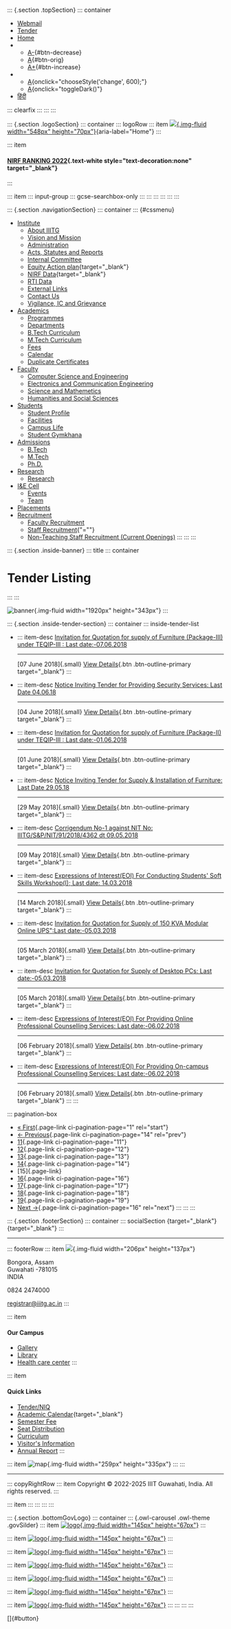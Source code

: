 <div>

::: {.section .topSection}
::: container
-   [Webmail](mailto:registrar@iiitg.ac.in)
-   [Tender](https://www.iiitg.ac.in/tenderniq)
-   [Home](https://www.iiitg.ac.in/)
-   -   [A-](javascript:void(0)){#btn-decrease}
    -   [A](javascript:void(0)){#btn-orig}
    -   [A+](javascript:void(0)){#btn-increase}
-   -   [A](javascript:void(0)){onclick="chooseStyle('change', 600);"}
    -   [A](javascript:void(0)){onclick="toggleDark()"}
-   [हिंदी](https://www.iiitg.ac.in/hindi)

::: clearfix
:::
:::
:::

::: {.section .logoSection}
::: container
::: logoRow
::: item
[![](https://www.iiitg.ac.in/uploads/2023/08/01/7cb707d8dc0de4a798b10636d76db56c.png){.img-fluid
width="548px"
height="70px"}](https://www.iiitg.ac.in/){aria-label="Home"}
:::

::: item
#### [NIRF RANKING 2022](https://www.iiitg.ac.in/nirf-ranking-2022.html){.text-white style="text-decoration:none" target="_blank"}
:::

::: item
::: input-group
::: gcse-searchbox-only
:::
:::
:::
:::
:::
:::

::: {.section .navigationSection}
::: container
::: {#cssmenu}
-   [Institute](https://www.iiitg.ac.in/institute)
    -   [About IIITG](https://www.iiitg.ac.in/about-iiitg)
    -   [Vision and
        Mission](https://www.iiitg.ac.in/vission-and-mission)
    -   [Administration](https://www.iiitg.ac.in/administration)
    -   [Acts, Statutes and
        Reports](https://www.iiitg.ac.in/artsstatues-and-reports)
    -   [Internal Committee](https://www.iiitg.ac.in/internal-committee)
    -   [Equity Action
        plan](https://www.iiitg.ac.in/uploads/2023/03/13/IIITG__EAP_Dec20_March_21.pdf){target="_blank"}
    -   [NIRF
        Data](https://www.iiitg.ac.in/uploads/2023/03/13/NIRF_2023.pdf){target="_blank"}
    -   [RTI Data](https://www.iiitg.ac.in/rti-data)
    -   [External Links](https://www.iiitg.ac.in/external-links)
    -   [Contact Us](https://www.iiitg.ac.in/contact-us)
    -   [Vigilance, IC and
        Grievance](https://www.iiitg.ac.in/vigilance-ic-and-grievance-1)
-   [Academics](https://www.iiitg.ac.in/academic)
    -   [Programmes](https://www.iiitg.ac.in/programmes)
    -   [Departments](https://www.iiitg.ac.in/department)
    -   [B.Tech Curriculum](https://www.iiitg.ac.in/btech-curriculum)
    -   [M.Tech Curriculum](https://www.iiitg.ac.in/mtech-curriculum)
    -   [Fees](https://www.iiitg.ac.in/fees)
    -   [Calendar](https://www.iiitg.ac.in/calendar)
    -   [Duplicate
        Certificates](https://www.iiitg.ac.in/duplicate-certificates)
-   [Faculty](https://www.iiitg.ac.in/faculty)
    -   [Computer Science and
        Engineering](https://www.iiitg.ac.in/computer-science-and-engineering)
    -   [Electronics and Communication
        Engineering](https://www.iiitg.ac.in/electronics-and-communication-engineering)
    -   [Science and
        Mathemetics](https://www.iiitg.ac.in/science-and-mathemetics)
    -   [Humanities and Social
        Sciences](https://www.iiitg.ac.in/humanities-and-social-science)
-   [Students](https://www.iiitg.ac.in/student)
    -   [Student Profile](https://www.iiitg.ac.in/student-profile)
    -   [Facilities](https://www.iiitg.ac.in/facilities)
    -   [Campus Life](https://www.iiitg.ac.in/campus-life)
    -   [Student Gymkhana](https://www.iiitg.ac.in/student-gymkhana)
-   [Admissions](https://www.iiitg.ac.in/admissions)
    -   [B.Tech](https://www.iiitg.ac.in/btech)
    -   [M.Tech](https://www.iiitg.ac.in/mtech)
    -   [Ph.D.](https://www.iiitg.ac.in/phd)
-   [Research](https://www.iiitg.ac.in/research)
    -   [Research](https://www.iiitg.ac.in/research-1)
-   [I&E Cell](https://www.iiitg.ac.in/ecell)
    -   [Events](https://www.iiitg.ac.in/ecell/events)
    -   [Team](https://www.iiitg.ac.in/ecell/team)
-   [Placements](https://www.iiitg.ac.in/placements)
-   [Recruitment](https://www.iiitg.ac.in/recruitment-1)
    -   [Faculty
        Recruitment](https://www.iiitg.ac.in/recruitment/faculty/login.html)
    -   [Staff Recruitment](javascript:void(0)){\"=""}
    -   [Non-Teaching Staff Recruitment (Current
        Openings)](https://www.iiitg.ac.in/recruitment-of-junior-assistant-non-teaching)
:::
:::
:::

</div>

::: {.section .inside-banner}
::: title
::: container
# Tender Listing
:::
:::

![banner](https://www.iiitg.ac.in/design/front/assets/images/about-banner.jpg){.img-fluid
width="1920px" height="343px"}
:::

::: {.section .inside-tender-section}
::: container
::: inside-tender-list
-   ::: item-desc
    [Invitation for Quotation for supply of Furniture (Package-III)
    under TEQIP-III : Last
    date:-07.06.2018](https://www.iiitg.ac.in/uploads/files/tender/INV_LETTER_4427_Web.pdf)

    ------------------------------------------------------------------------

    [07 June 2018]{.small}
    [View
    Details](https://www.iiitg.ac.in/uploads/files/tender/INV_LETTER_4427_Web.pdf){.btn
    .btn-outline-primary target="_blank"}
    :::

-   ::: item-desc
    [Notice Inviting Tender for Providing Security Services: Last Date
    04.06.18](https://www.iiitg.ac.in/uploads/files/tender/NIT_Security_05_2018_1.pdf)

    ------------------------------------------------------------------------

    [04 June 2018]{.small}
    [View
    Details](https://www.iiitg.ac.in/uploads/files/tender/NIT_Security_05_2018_1.pdf){.btn
    .btn-outline-primary target="_blank"}
    :::

-   ::: item-desc
    [Invitation for Quotation for supply of Furniture (Package-II) under
    TEQIP-III : Last
    date:-01.06.2018](https://www.iiitg.ac.in/uploads/files/tender/IQ_Furniture_pkg2_05_2018.pdf)

    ------------------------------------------------------------------------

    [01 June 2018]{.small}
    [View
    Details](https://www.iiitg.ac.in/uploads/files/tender/IQ_Furniture_pkg2_05_2018.pdf){.btn
    .btn-outline-primary target="_blank"}
    :::

-   ::: item-desc
    [Notice Inviting Tender for Supply & Installation of Furniture: Last
    Date
    29.05.18](https://www.iiitg.ac.in/uploads/files/tender/NIT_Furniture_01_2018_19.pdf)

    ------------------------------------------------------------------------

    [29 May 2018]{.small}
    [View
    Details](https://www.iiitg.ac.in/uploads/files/tender/NIT_Furniture_01_2018_19.pdf){.btn
    .btn-outline-primary target="_blank"}
    :::

-   ::: item-desc
    [Corrigendum No-1 against NIT No: IIITG/S&P/NIT/91/2018/4362 dt
    09.05.2018](https://www.iiitg.ac.in/uploads/files/tender/NIT_91_2018_Corrigendum_1.pdf)

    ------------------------------------------------------------------------

    [09 May 2018]{.small}
    [View
    Details](https://www.iiitg.ac.in/uploads/files/tender/NIT_91_2018_Corrigendum_1.pdf){.btn
    .btn-outline-primary target="_blank"}
    :::

-   ::: item-desc
    [Expressions of Interest(EOI) For Conducting Students\' Soft Skills
    Workshop(I); Last date:
    14.03.2018](https://www.iiitg.ac.in/uploads/files/tender/EOI_On_Softskill_Workshop.pdf)

    ------------------------------------------------------------------------

    [14 March 2018]{.small}
    [View
    Details](https://www.iiitg.ac.in/uploads/files/tender/EOI_On_Softskill_Workshop.pdf){.btn
    .btn-outline-primary target="_blank"}
    :::

-   ::: item-desc
    [Invitation for Quotation for Supply of 150 KVA Modular Online
    UPS\":Last
    date:-05.03.2018](https://www.iiitg.ac.in/uploads/files/tender/Web_IQ_Online_UPS.pdf)

    ------------------------------------------------------------------------

    [05 March 2018]{.small}
    [View
    Details](https://www.iiitg.ac.in/uploads/files/tender/Web_IQ_Online_UPS.pdf){.btn
    .btn-outline-primary target="_blank"}
    :::

-   ::: item-desc
    [Invitation for Quotation for Supply of Desktop PCs: Last
    date:-05.03.2018](https://www.iiitg.ac.in/uploads/files/tender/Quotation_Desktop.pdf)

    ------------------------------------------------------------------------

    [05 March 2018]{.small}
    [View
    Details](https://www.iiitg.ac.in/uploads/files/tender/Quotation_Desktop.pdf){.btn
    .btn-outline-primary target="_blank"}
    :::

-   ::: item-desc
    [Expressions of Interest(EOI) For Providing Online Professional
    Counselling Services: Last
    date:-06.02.2018](https://www.iiitg.ac.in/uploads/files/tender/EOI_Online_Counselling.pdf)

    ------------------------------------------------------------------------

    [06 February 2018]{.small}
    [View
    Details](https://www.iiitg.ac.in/uploads/files/tender/EOI_Online_Counselling.pdf){.btn
    .btn-outline-primary target="_blank"}
    :::

-   ::: item-desc
    [Expressions of Interest(EOI) For Providing On-campus Professional
    Counselling Services: Last
    date:-06.02.2018](https://www.iiitg.ac.in/uploads/files/tender/EOI_Counselling.pdf)

    ------------------------------------------------------------------------

    [06 February 2018]{.small}
    [View
    Details](https://www.iiitg.ac.in/uploads/files/tender/EOI_Counselling.pdf){.btn
    .btn-outline-primary target="_blank"}
    :::
:::

::: pagination-box
-   [« First](?per_page=1){.page-link ci-pagination-page="1"
    rel="start"}
-   [←
    Previous](https://www.iiitg.ac.in/tenderniq?per_page=14){.page-link
    ci-pagination-page="14" rel="prev"}
-   [11](https://www.iiitg.ac.in/tenderniq?per_page=11){.page-link
    ci-pagination-page="11"}
-   [12](https://www.iiitg.ac.in/tenderniq?per_page=12){.page-link
    ci-pagination-page="12"}
-   [13](https://www.iiitg.ac.in/tenderniq?per_page=13){.page-link
    ci-pagination-page="13"}
-   [14](https://www.iiitg.ac.in/tenderniq?per_page=14){.page-link
    ci-pagination-page="14"}
-   [15]{.page-link}
-   [16](https://www.iiitg.ac.in/tenderniq?per_page=16){.page-link
    ci-pagination-page="16"}
-   [17](https://www.iiitg.ac.in/tenderniq?per_page=17){.page-link
    ci-pagination-page="17"}
-   [18](https://www.iiitg.ac.in/tenderniq?per_page=18){.page-link
    ci-pagination-page="18"}
-   [19](https://www.iiitg.ac.in/tenderniq?per_page=19){.page-link
    ci-pagination-page="19"}
-   [Next →](https://www.iiitg.ac.in/tenderniq?per_page=16){.page-link
    ci-pagination-page="16" rel="next"}
:::
:::
:::

::: {.section .footerSection}
::: container
::: socialSection
[](https://www.facebook.com/iiitghy){target="_blank"}
[](https://twitter.com/IIITGhy){target="_blank"}
:::

------------------------------------------------------------------------

::: footerRow
::: item
![](https://www.iiitg.ac.in/uploads/2023/02/09/f26af917c40013d6cbfffd1d0ed49bd2.png){.img-fluid
width="206px" height="137px"}

Bongora, Assam\
Guwahati -781015\
INDIA

0824 2474000

registrar@iiitg.ac.in
:::

::: item
#### Our Campus

-   [Gallery](https://www.iiitg.ac.in/gallery)
-   [Library](https://www.iiitg.ac.in/library)
-   [Health care center](https://www.iiitg.ac.in/health-care-center)
:::

::: item
#### Quick Links

-   [Tender/NIQ](https://www.iiitg.ac.in/tenderniq)
-   [Academic
    Calendar](https://www.iiitg.ac.in/uploads/2023/12/11/c8ab816d128bc62b8c9433de2799259e.docx){target="_blank"}
-   [Semester Fee](https://www.iiitg.ac.in/semester-fee)
-   [Seat Distribution](https://www.iiitg.ac.in/seat-distribution)
-   [Curriculum](https://www.iiitg.ac.in/curriculum)
-   [Visitor\'s
    Information](https://www.iiitg.ac.in/visitors-information)
-   [Annual Report](https://www.iiitg.ac.in/annual-report)
:::

::: item
![map](https://www.iiitg.ac.in/uploads/2023/02/09/24db3e5cdc60a4214e37a6c221ded906.png){.img-fluid
width="259px" height="335px"}
:::
:::

------------------------------------------------------------------------

::: copyRightRow
::: item
Copyright © 2022-2025 IIIT Guwahati, India. All rights reserved.
:::

::: item
:::
:::
:::
:::

::: {.section .bottomGovLogo}
::: container
::: {.owl-carousel .owl-theme .govSilder}
::: item
[![logo](https://www.iiitg.ac.in/uploads/2023/05/04/f9b2197fdb91bff006dba6b7b83e3a28.webp){.img-fluid
width="145px" height="67px"}](https://www.makeinindia.com/)
:::

::: item
[![logo](https://www.iiitg.ac.in/uploads/2023/05/04/75609af1d3b016d9b786e2bdf5108812.webp){.img-fluid
width="145px" height="67px"}](https://www.mygov.in/)
:::

::: item
[![logo](https://www.iiitg.ac.in/uploads/2023/05/04/8fb52b79dd49450a190f0ca4b383faa5.webp){.img-fluid
width="145px" height="67px"}](#)
:::

::: item
[![logo](https://www.iiitg.ac.in/uploads/2023/05/04/f3ddbbb436945799e403ed672077a750.webp){.img-fluid
width="145px" height="67px"}](https://data.gov.in/)
:::

::: item
[![logo](https://www.iiitg.ac.in/uploads/2023/05/04/13ef941600938e269eaf1c91f3b12a36.webp){.img-fluid
width="145px" height="67px"}](https://www.india.gov.in/)
:::

::: item
[![logo](https://www.iiitg.ac.in/uploads/2023/05/04/9d834cdad1904a46227b72ce68bf99f3.webp){.img-fluid
width="145px"
height="67px"}](https://swachhbharatmission.gov.in/sbmcms/index.htm)
:::

::: item
[![logo](https://www.iiitg.ac.in/uploads/2023/05/04/be8706ffa86c461ee91fd82b356240e3.webp){.img-fluid
width="145px" height="67px"}](https://dsel.education.gov.in/150-years)
:::
:::
:::
:::

[]{#button}
